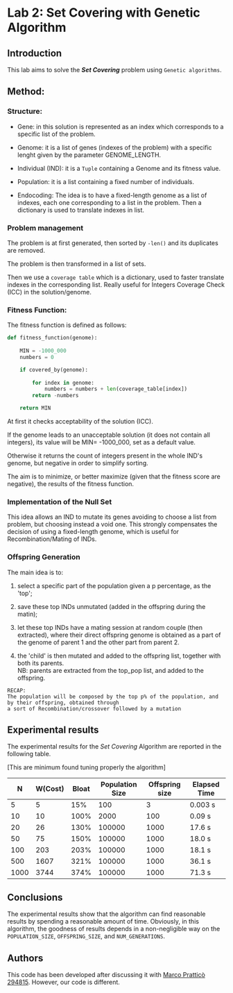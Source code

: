 # Lab 2: Set Covering with Genetic Algorithm

## Introduction

This lab aims to solve the **_Set Covering_** problem using `Genetic algorithms`.

## Method:



### Structure:

* Gene: in this solution is represented as an index which corresponds to a specific list of the problem.
* Genome: it is a list of genes (indexes of the problem) with a specific lenght given by the parameter GENOME_LENGTH.
* Individual (IND): it is a `Tuple` containing a Genome and its fitness value.
* Population: it is a list containing a fixed number of individuals.

* Endocoding: The idea is to have a fixed-length genome as a list of indexes, each one corresponding to a list in the problem. Then a dictionary is used to translate indexes in list.

### Problem management
The problem is at first generated, then sorted by `-len()` and its duplicates are removed.

The problem is then transformed in a list of sets.

Then we use a `coverage table` which is a dictionary, used to faster translate indexes in the corresponding list. Really useful for Integers Coverage Check (ICC) in the solution/genome.

### Fitness Function:

The fitness function is defined as follows:

```python
def fitness_function(genome):
  
    MIN = -1000_000
    numbers = 0

    if covered_by(genome):
        
        for index in genome:  
            numbers = numbers + len(coverage_table[index])
        return -numbers

    return MIN
```
At first it checks acceptability of the solution (ICC).

If the genome leads to an unacceptable solution (it does not contain all integers), its value will be MIN= -1000_000, set as a default value.

Otherwise it returns the count of integers present in the whole IND's genome, but negative in order to simplify sorting.


The aim is to minimize, or better maximize (given that the fitness score are negative), the results of the fitness function.

### Implementation of the Null Set
This idea allows an IND to mutate its genes avoiding to choose a list from problem, but choosing instead a void one. 
This strongly compensates the decision of using a fixed-length genome, which is useful for Recombination/Mating of INDs.

### Offspring Generation
The main idea is to:
  1) select a specific part of the population given a p percentage, as the 'top';

  2) save these top INDs unmutated (added in the offspring during the matin);

  3) let these top INDs have a mating session at random couple (then extracted), 
     where their direct offspring genome is obtained as a part of the genome of 
     parent 1 and the other part from parent 2. 

  4) the 'child' is then mutated and added to the offspring list, together with both its parents.    
    NB: parents are extracted from the top_pop list, and added to the offspring.

  
    RECAP:
    The population will be composed by the top p% of the population, and by their offspring, obtained through
    a sort of Recombination/crossover followed by a mutation

## Experimental results

The experimental results for the _Set Covering_ Algorithm are reported in the following table.

[This are minimum found tuning properly the algorithm]

| N | W(Cost) | Bloat | Population Size | Offspring size| Elapsed Time|
| --| ------- | -------- |------------- | ----------- |  ----------- |
|5 | 5 | 15% | 100 |3 | 0.003 s |
| 10 | 10 | 100% | 2000 | 100 | 0.09 s|
|20|26| 130% |100000 | 1000 |17.6 s|
|50|75| 150% |100000 | 1000 |18.0 s|
|100|203| 203% |100000| 1000| 18.1 s|
|500| 1607 | 321% | 100000| 1000| 36.1 s|
|1000| 3744 | 374% | 100000| 1000| 71.3 s|

## Conclusions

The experimental results show that the algorithm can find reasonable results by spending a reasonable amount of time. 
Obviously, in this algorithm, the goodness of results depends in a non-negligible way on the `POPULATION_SIZE`, `OFFSPRING_SIZE`, and `NUM_GENERATIONS`.

## Authors

This code has been developed after discussing it with [Marco Pratticò 294815](https://github.com/marcopra). However, our code is different.